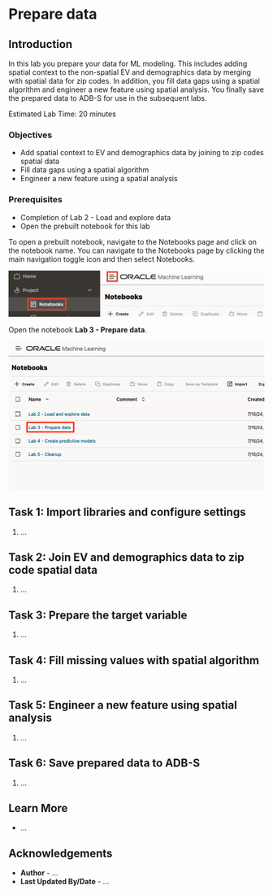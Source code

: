 # Prepare data

## Introduction

In this lab you prepare your data for ML modeling. This includes adding spatial context to the non-spatial EV and demographics data by merging with spatial data for zip codes. In addition, you fill data gaps using a spatial algorithm and engineer a new feature using spatial analysis. You finally save the prepared data to ADB-S for use in the subsequent labs.

Estimated Lab Time: 20 minutes

### Objectives

* Add spatial context to EV and demographics data by joining to zip codes spatial data
* Fill data gaps using a spatial algorithm
* Engineer a new feature using a spatial analysis

### Prerequisites

* Completion of Lab 2 - Load and explore data
* Open the prebuilt notebook for this lab

To open a prebuilt notebook, navigate to the Notebooks page and click on the notebook name. You can navigate to the Notebooks page by clicking the main navigation toggle icon and then select Notebooks.

   ![Navigate to Notebooks page](images/notebooks-nav.png)

Open the notebook **Lab 3 - Prepare data**.

   ![Navigate to Notebooks page](images/lab-3-notebook.png)


## Task 1: Import libraries and configure settings

1. ...

## Task 2: Join EV and demographics data to zip code spatial data

1. ...
   
## Task 3: Prepare the target variable

1. ...

## Task 4: Fill missing values with spatial algorithm

1. ...

## Task 5: Engineer a new feature using spatial analysis

1. ...

## Task 6: Save prepared data to ADB-S

1. ...


## Learn More

* ...

## Acknowledgements

* **Author** - ...
* **Last Updated By/Date**  - ...

